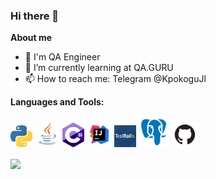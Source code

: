 ### Hi there 👋

**About me**

- 💼 I'm QA Engineer
- 🌱 I’m currently learning at QA.GURU
- 📫 How to reach me: Telegram @KpokoguJl

**Languages and Tools:**

<img src="media/python.svg" width="35"/>
<img src="media/Java.svg" width="40"/>
<img src="media/c-sharp-c.svg" width="35"/>
<img src="media/Intelij_IDEA.svg" width="40"/>
<img src="media/TestRail.svg" width="35"/>
<img src="media/postgresql.svg" width="50"/>
<img src="media/GitHub.svg" width="40"/>



<a href="https://github.com/kpokogujl/github-readme-stats"><img align="center" src="https://github-readme-stats.vercel.app/api?username=kpokogujl&show_icons=true&include_all_commits=true&theme=buefy&hide_border=true"/></a>
